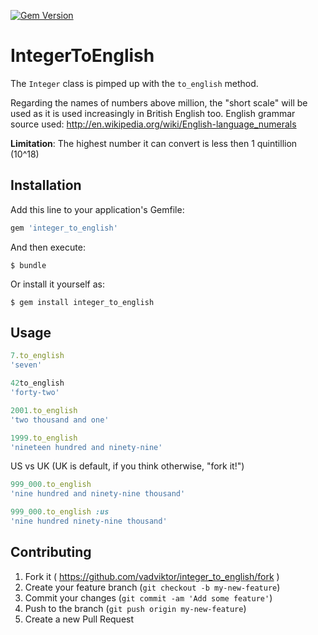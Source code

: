 [![Gem Version](https://badge.fury.io/rb/integer_to_english.svg)](http://badge.fury.io/rb/integer_to_english)

# IntegerToEnglish

The ```Integer``` class is pimped up with the ```to_english``` method.

Regarding the names of numbers above million, the "short scale" will be used as it is used increasingly in British English too.
English grammar source used: http://en.wikipedia.org/wiki/English-language_numerals

**Limitation**: The highest number it can convert is less then 1 quintillion (10^18)

## Installation

Add this line to your application's Gemfile:

```ruby
gem 'integer_to_english'
```

And then execute:

    $ bundle

Or install it yourself as:

    $ gem install integer_to_english

## Usage

```ruby
7.to_english
'seven'
```

```ruby
42to_english
'forty-two'
```

```ruby
2001.to_english
'two thousand and one'
```

```ruby
1999.to_english
'nineteen hundred and ninety-nine'
```

US vs UK (UK is default, if you think otherwise, "fork it!")

```ruby
999_000.to_english
'nine hundred and ninety-nine thousand'
```

```ruby
999_000.to_english :us
'nine hundred ninety-nine thousand'
```

## Contributing

1. Fork it ( https://github.com/vadviktor/integer_to_english/fork )
2. Create your feature branch (`git checkout -b my-new-feature`)
3. Commit your changes (`git commit -am 'Add some feature'`)
4. Push to the branch (`git push origin my-new-feature`)
5. Create a new Pull Request
